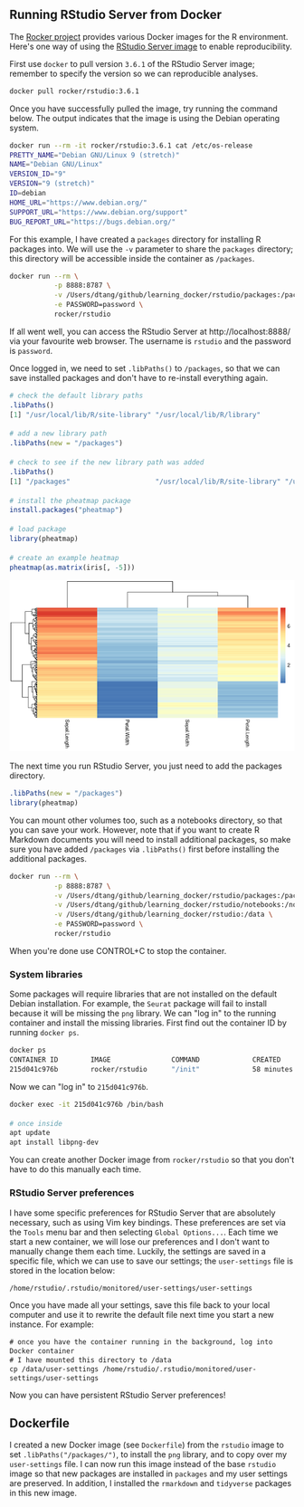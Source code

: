 ## Running RStudio Server from Docker

The [Rocker project](https://www.rocker-project.org/) provides various Docker images for the R environment. Here's one way of using the [RStudio Server image](https://hub.docker.com/r/rocker/rstudio/) to enable reproducibility.

First use `docker` to pull version `3.6.1` of the RStudio Server image; remember to specify the version so we can reproducible analyses.

```bash
docker pull rocker/rstudio:3.6.1
```

Once you have successfully pulled the image, try running the command below. The output indicates that the image is using the Debian operating system.

```bash
docker run --rm -it rocker/rstudio:3.6.1 cat /etc/os-release
PRETTY_NAME="Debian GNU/Linux 9 (stretch)"
NAME="Debian GNU/Linux"
VERSION_ID="9"
VERSION="9 (stretch)"
ID=debian
HOME_URL="https://www.debian.org/"
SUPPORT_URL="https://www.debian.org/support"
BUG_REPORT_URL="https://bugs.debian.org/"
```

For this example, I have created a `packages` directory for installing R packages into. We will use the `-v` parameter to share the `packages` directory; this directory will be accessible inside the container as `/packages`.

```bash
docker run --rm \
           -p 8888:8787 \
           -v /Users/dtang/github/learning_docker/rstudio/packages:/packages \
           -e PASSWORD=password \
           rocker/rstudio
```

If all went well, you can access the RStudio Server at http://localhost:8888/ via your favourite web browser. The username is `rstudio` and the password is `password`.

Once logged in, we need to set `.libPaths()` to `/packages`, so that we can save installed packages and don't have to re-install everything again.

```r
# check the default library paths
.libPaths()
[1] "/usr/local/lib/R/site-library" "/usr/local/lib/R/library"

# add a new library path
.libPaths(new = "/packages")

# check to see if the new library path was added
.libPaths()
[1] "/packages"                     "/usr/local/lib/R/site-library" "/usr/local/lib/R/library"

# install the pheatmap package
install.packages("pheatmap")

# load package
library(pheatmap)

# create an example heatmap
pheatmap(as.matrix(iris[, -5]))
```

![](iris.png)

The next time you run RStudio Server, you just need to add the packages directory.

```r
.libPaths(new = "/packages")
library(pheatmap)
```

You can mount other volumes too, such as a notebooks directory, so that you can save your work. However, note that if you want to create R Markdown documents you will need to install additional packages, so make sure you have added `/packages` via `.libPaths()` first before installing the additional packages.

```bash
docker run --rm \
           -p 8888:8787 \
           -v /Users/dtang/github/learning_docker/rstudio/packages:/packages \
           -v /Users/dtang/github/learning_docker/rstudio/notebooks:/notebooks \
           -v /Users/dtang/github/learning_docker/rstudio:/data \
           -e PASSWORD=password \
           rocker/rstudio
```

When you're done use CONTROL+C to stop the container.

### System libraries

Some packages will require libraries that are not installed on the default Debian installation. For example, the `Seurat` package will fail to install because it will be missing the `png` library. We can "log in" to the running container and install the missing libraries. First find out the container ID by running `docker ps`.

```bash
docker ps 
CONTAINER ID        IMAGE               COMMAND             CREATED             STATUS              PORTS                    NAMES
215d041c976b        rocker/rstudio      "/init"             58 minutes ago      Up 58 minutes       0.0.0.0:8888->8787/tcp   interesting_turing
```

Now we can "log in" to `215d041c976b`.

```bash
docker exec -it 215d041c976b /bin/bash

# once inside
apt update
apt install libpng-dev
```

You can create another Docker image from `rocker/rstudio` so that you don't have to do this manually each time.

### RStudio Server preferences

I have some specific preferences for RStudio Server that are absolutely necessary, such as using Vim key bindings. These preferences are set via the `Tools` menu bar and then selecting `Global Options...`. Each time we start a new container, we will lose our preferences and I don't want to manually change them each time. Luckily, the settings are saved in a specific file, which we can use to save our settings; the `user-settings` file is stored in the location below:

```
/home/rstudio/.rstudio/monitored/user-settings/user-settings
```

Once you have made all your settings, save this file back to your local computer and use it to rewrite the default file next time you start a new instance. For example:

```
# once you have the container running in the background, log into Docker container
# I have mounted this directory to /data
cp /data/user-settings /home/rstudio/.rstudio/monitored/user-settings/user-settings
```

Now you can have persistent RStudio Server preferences!

## Dockerfile

I created a new Docker image (see `Dockerfile`) from the `rstudio` image to set `.libPaths("/packages/")`, to install the `png` library, and to copy over my `user-settings` file. I can now run this image instead of the base `rstudio` image so that new packages are installed in `packages` and my user settings are preserved. In addition, I installed the `rmarkdown` and `tidyverse` packages in this new image.

